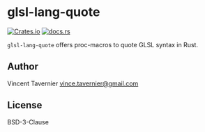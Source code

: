 # glsl-lang-quote

[![Crates.io](https://img.shields.io/crates/v/glsl-lang-quote)](https://crates.io/crates/glsl-lang-quote)
[![docs.rs](https://img.shields.io/docsrs/glsl-lang-quote)](https://docs.rs/glsl-lang-quote/)

`glsl-lang-quote` offers proc-macros to quote GLSL syntax in Rust.

## Author

Vincent Tavernier <vince.tavernier@gmail.com>

## License

BSD-3-Clause
